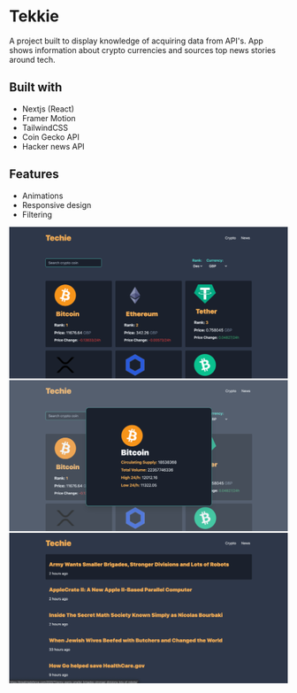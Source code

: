 # Tekkie

A project built to display knowledge of acquiring data from API's. App shows information about crypto currencies and sources top news stories around tech.

## Built with
* Nextjs (React)
* Framer Motion
* TailwindCSS
* Coin Gecko API
* Hacker news API

## Features 
* Animations 
* Responsive design
* Filtering

<img src='/public/s1.png' />
<img src='/public/s2.png' />
<img src='/public/s3.png' />